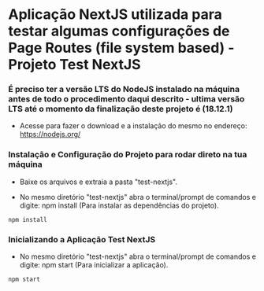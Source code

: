 # Aplicação NextJS utilizada para testar algumas configurações de Page Routes (file system based) - Projeto Test NextJS

### É preciso ter a versão LTS do NodeJS instalado na máquina antes de todo o procedimento daqui descrito - ultima versão LTS até o momento da finalização deste projeto é (18.12.1)

- Acesse para fazer o download e a instalação do mesmo no endereço: https://nodejs.org/

### Instalação e Configuração do Projeto para rodar direto na tua máquina

- Baixe os arquivos e extraia a pasta "test-nextjs".

- No mesmo diretório "test-nextjs" abra o terminal/prompt de comandos e digite: npm install (Para instalar as dependências do projeto).

```
npm install
```

### Inicializando a Aplicação Test NextJS

- No mesmo diretório "test-nextjs" abra o terminal/prompt de comandos e digite: npm start (Para inicializar a aplicação).

```
npm start
```
